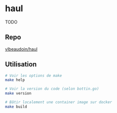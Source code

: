 # haul

TODO

## Repo

[vlbeaudoin/haul](https://github.com/vlbeaudoin/haul)

## Utilisation

```sh
# Voir les options de make
make help

# Voir la version du code (selon bottin.go)
make version

# Bâtir localement une container image sur docker
make build
```

